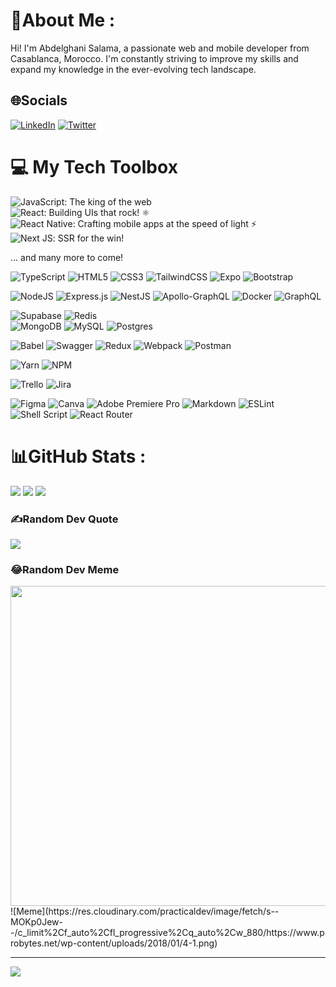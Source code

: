 # 💫About Me :
Hi! I'm Abdelghani Salama, a passionate web and mobile developer from Casablanca, Morocco. I'm constantly striving to improve my skills and expand my knowledge in the ever-evolving tech landscape.

## 🌐Socials
[![LinkedIn](https://img.shields.io/badge/LinkedIn-%230077B5.svg?logo=linkedin&logoColor=white)](https://linkedin.com/in/abdelrany) [![Twitter](https://img.shields.io/badge/Twitter-%231DA1F2.svg?logo=Twitter&logoColor=white)](https://twitter.com/abdel_rany) 


# 💻 My Tech Toolbox
![JavaScript](https://img.shields.io/badge/javascript-%23323330.svg?style=for-the-badge&logo=javascript&logoColor=%23F7DF1E): The king of the web  
![React](https://img.shields.io/badge/react-%2320232a.svg?style=for-the-badge&logo=react&logoColor=%2361DAFB): Building UIs that rock! ⚛️  
![React Native](https://img.shields.io/badge/react_native-%2320232a.svg?style=for-the-badge&logo=react&logoColor=%2361DAFB): Crafting mobile apps at the speed of light ⚡️  
![Next JS](https://img.shields.io/badge/Next-black?style=for-the-badge&logo=next.js&logoColor=white): SSR for the win!  

... and many more to come!  

![TypeScript](https://img.shields.io/badge/typescript-%23007ACC.svg?style=for-the-badge&logo=typescript&logoColor=white)
![HTML5](https://img.shields.io/badge/html5-%23E34F26.svg?style=for-the-badge&logo=html5&logoColor=white) 
![CSS3](https://img.shields.io/badge/css3-%231572B6.svg?style=for-the-badge&logo=css3&logoColor=white) 
![TailwindCSS](https://img.shields.io/badge/tailwindcss-%2338B2AC.svg?style=for-the-badge&logo=tailwind-css&logoColor=white) 
![Expo](https://img.shields.io/badge/expo-1C1E24?style=for-the-badge&logo=expo&logoColor=#D04A37)
![Bootstrap](https://img.shields.io/badge/bootstrap-%23563D7C.svg?style=for-the-badge&logo=bootstrap&logoColor=white) 


![NodeJS](https://img.shields.io/badge/node.js-6DA55F?style=for-the-badge&logo=node.js&logoColor=white)
![Express.js](https://img.shields.io/badge/express.js-%23404d59.svg?style=for-the-badge&logo=express&logoColor=%2361DAFB)
![NestJS](https://img.shields.io/badge/nestjs-%23E0234E.svg?style=for-the-badge&logo=nestjs&logoColor=white)
![Apollo-GraphQL](https://img.shields.io/badge/-ApolloGraphQL-311C87?style=for-the-badge&logo=apollo-graphql)
![Docker](https://img.shields.io/badge/docker-%230db7ed.svg?style=for-the-badge&logo=docker&logoColor=white) 
![GraphQL](https://img.shields.io/badge/-GraphQL-E10098?style=for-the-badge&logo=graphql&logoColor=white) 


![Supabase](https://img.shields.io/badge/Supabase-3ECF8E?style=for-the-badge&logo=supabase&logoColor=white) 
![Redis](https://img.shields.io/badge/redis-%23DD0031.svg?style=for-the-badge&logo=redis&logoColor=white) 	
![MongoDB](https://img.shields.io/badge/MongoDB-%234ea94b.svg?style=for-the-badge&logo=mongodb&logoColor=white) 
![MySQL](https://img.shields.io/badge/mysql-%2300f.svg?style=for-the-badge&logo=mysql&logoColor=white) 
![Postgres](https://img.shields.io/badge/postgres-%23316192.svg?style=for-the-badge&logo=postgresql&logoColor=white)


![Babel](https://img.shields.io/badge/Babel-F9DC3e?style=for-the-badge&logo=babel&logoColor=black) 
![Swagger](https://img.shields.io/badge/-Swagger-%23Clojure?style=for-the-badge&logo=swagger&logoColor=white) 
![Redux](https://img.shields.io/badge/redux-%23593d88.svg?style=for-the-badge&logo=redux&logoColor=white) 
![Webpack](https://img.shields.io/badge/webpack-%238DD6F9.svg?style=for-the-badge&logo=webpack&logoColor=black)
![Postman](https://img.shields.io/badge/Postman-FF6C37?style=for-the-badge&logo=postman&logoColor=white) 


![Yarn](https://img.shields.io/badge/yarn-%232C8EBB.svg?style=for-the-badge&logo=yarn&logoColor=white) 
![NPM](https://img.shields.io/badge/NPM-%23000000.svg?style=for-the-badge&logo=npm&logoColor=white)



![Trello](https://img.shields.io/badge/Trello-%23026AA7.svg?style=for-the-badge&logo=Trello&logoColor=white) 
![Jira](https://img.shields.io/badge/jira-%230A0FFF.svg?style=for-the-badge&logo=jira&logoColor=white) 

![Figma](https://img.shields.io/badge/figma-%23F24E1E.svg?style=for-the-badge&logo=figma&logoColor=white) 
![Canva](https://img.shields.io/badge/Canva-%2300C4CC.svg?style=for-the-badge&logo=Canva&logoColor=white) 
![Adobe Premiere Pro](https://img.shields.io/badge/Adobe%20Premiere%20Pro-9999FF.svg?style=for-the-badge&logo=Adobe%20Premiere%20Pro&logoColor=white)
![Markdown](https://img.shields.io/badge/markdown-%23000000.svg?style=for-the-badge&logo=markdown&logoColor=white)
![ESLint](https://img.shields.io/badge/ESLint-4B3263?style=for-the-badge&logo=eslint&logoColor=white) 
![Shell Script](https://img.shields.io/badge/shell_script-%23121011.svg?style=for-the-badge&logo=gnu-bash&logoColor=white) 
![React Router](https://img.shields.io/badge/React_Router-CA4245?style=for-the-badge&logo=react-router&logoColor=white) 

# 📊GitHub Stats :
![](https://github-readme-stats.vercel.app/api?username=abdelrany&theme=react&hide_border=false&include_all_commits=false&count_private=true)
![](https://github-readme-streak-stats.herokuapp.com/?user=abdelrany&theme=react&hide_border=false)
![](https://github-readme-stats.vercel.app/api/top-langs/?username=abdelrany&theme=react&hide_border=false&include_all_commits=false&count_private=true&layout=compact)

### ✍️Random Dev Quote
![](https://quotes-github-readme.vercel.app/api?type=horizontal&theme=dark)

### 😂Random Dev Meme
<img src="https://res.cloudinary.com/practicaldev/image/fetch/s--MOKp0Jew--/c_limit%2Cf_auto%2Cfl_progressive%2Cq_auto%2Cw_880/https://www.probytes.net/wp-content/uploads/2018/01/4-1.png" width="512px"/>
![Meme](https://res.cloudinary.com/practicaldev/image/fetch/s--MOKp0Jew--/c_limit%2Cf_auto%2Cfl_progressive%2Cq_auto%2Cw_880/https://www.probytes.net/wp-content/uploads/2018/01/4-1.png)


---
[![](https://visitcount.itsvg.in/api?id=abdelrany&icon=0&color=0)](https://visitcount.itsvg.in)

